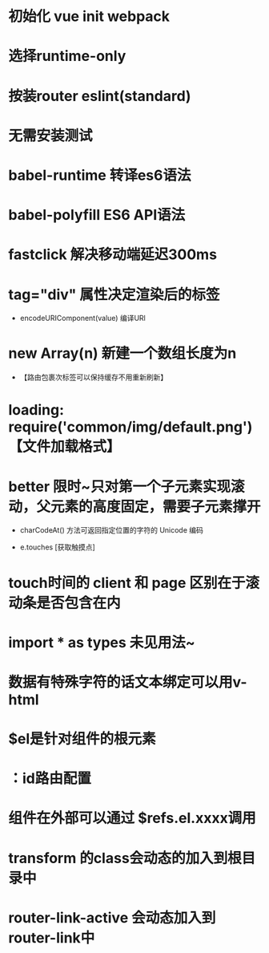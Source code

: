 # 初始化 vue init webpack <name>
# 选择runtime-only
# 按装router eslint(standard) 
# 无需安装测试
# babel-runtime  转译es6语法
# babel-polyfill ES6 API语法
# fastclick 解决移动端延迟300ms
# tag="div" 属性决定渲染后的标签
- encodeURIComponent(value) 编译URl

# new Array(n) 新建一个数组长度为n
-  <keep-alive>
      <router-view/>
    </keep-alive>  【路由包裹次标签可以保持缓存不用重新刷新】

# loading: require('common/img/default.png') 【文件加载格式】
# better 限时~只对第一个子元素实现滚动，父元素的高度固定，需要子元素撑开

- charCodeAt() 方法可返回指定位置的字符的 Unicode 编码

- e.touches [获取触摸点]
# touch时间的 client 和 page 区别在于滚动条是否包含在内

# import * as types 未见用法~

# 数据有特殊字符的话文本绑定可以用v-html
#  $el是针对组件的根元素
# ：id路由配置
# 组件在外部可以通过 $refs.el.xxxx调用

# transform 的class会动态的加入到根目录中
# router-link-active 会动态加入到router-link中